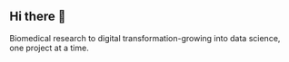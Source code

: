 ## Hi there 👋
Biomedical research to digital transformation-growing into data science, one project at a time.
<!--
**Niragaja/Niragaja** is a ✨ _special_ ✨ repository because its `README.md` (this file) appears on your GitHub profile.

# 📈 Stock Data Web Scraper (Python)

Built with **Python** and **BeautifulSoup**, this project scrapes and visualizes historical stock data. Completed as part of Coursera’s *Web Scraping Using BeautifulSoup*.

---

## 🔧 Tools: requests · BeautifulSoup · pandas · matplotlib

## 🚀 Highlights
- Scrapes stock data from a financial site  
- Parses and structures HTML  
- Plots price trends  

> Part of my journey into data science.



